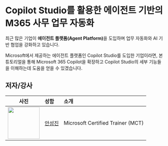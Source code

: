 # Copilot Studio를 활용한 에이전트 기반의 M365 사무 업무 자동화

최근 많은 기업이 <b>에이전트 플랫폼(Agent Platform)</b>을 도입하며 업무 자동화와 AI 기반 협업을 강화하고 있습니다. 

Microsoft에서 제공하는 에이전트 플랫폼인 Copilot Studio를 도입한 기업이라면, 본 튜토리얼을 통해 Microsoft 365 Copilot을 확장하고 Copilot Studio의 세부 기능들을 이해하는데 도움을 얻을 수 있겠습니다.

## 저자/강사
| 사진 | 성함 | 소개 |
|:-----:|:--------|:------|
|<img src="https://avatars.githubusercontent.com/u/46511987?v=4" width="100" height="100">|[안성진](https://www.linkedin.com/in/sungjin-ahn/)|Microsoft Certified Trainer (MCT) |